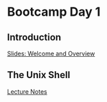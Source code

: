 # Bootcamp Day 1

## Introduction

[Slides: Welcome and Overview](https://docs.google.com/presentation/d/1TJpwKrwHDkiC_0HTydT_3UtmkJ4zhokD_YRrL-mxsEU/edit#slide=id.p)

## The Unix Shell

[Lecture Notes](../lectures/the-unix-shell/index.md)

<!---
## Intro To Python

[Slides: Intro to Python](https://www.dropbox.com/scl/fi/lnmhncvpporp6bvn1lw77/day1_afternoon.pptx?rlkey=8zedzp6jvhsvz61qn3vxby9fl&dl=0)

## Homework Assignment: 

[Day 1 Homework](../assignments/bootcamp/day1homework/day1homework.md)

## Daily Reflection

Please fill out [this survey](https://forms.gle/JtFJ9qV6wumP2vPY6) today at the end of class. 
--->
